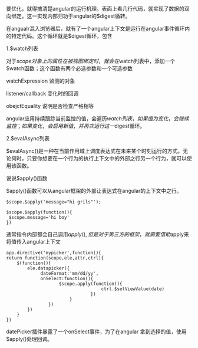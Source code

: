 要优化，就得搞清楚angular的运行机理。表面上看几行代码，就实现了数据的双向绑定，这一实现内部归功于angular的$digest循转。

在angualr混入浏览器后，就有了一个angular上下文是运行在angular事件循环内的特定代码。这个循环就是$digest循环，包含

1.$watch列表

对于$scope对象上的属性在被视图绑定时，就会在$watch列表中，添加一个$watch函数；这个函数有两个必选参数和一个可选参数

watchExpression 监测的对象

listener/callback 变化时的回调

obejctEquality 说明是否检查严格相等

angular应用持续跟踪当前监控的值，会遍历$watch列表，如果值为变化，会继续监控；如果变化，会启用新值，并再次运行这一$digest循环。

2.$evalAsync列表

$evalAsync()是一种在当前作用域上调度表达式在未来某个时刻运行的方式。无论何时，只要你想要在一个行为的执行上下文中的外部之行另一个行为，就可以使用该函数。


说说$apply()函数

$apply()函数可以从angular框架的外部让表达式在angular的上下文中之行。

    $scope.$apply('message="hi grils"');

    $scope.$apply(function(){
     $scope.message='hi boy'
    })

通常指令内部都会自己调用$apply(),但是对于第三方的框架，就需要借助$apply来将值传入angular上下文

    app.directive('mypicker',function(){
    return function(scope,ele,attr,ctrl){
        $(function(){
            ele.datapicker({
                 dateFormat:'mm/dd/yy',
                 onSelect:function(){
                        $scope.apply(function(){
                                        ctrl.$setViewValue(date)    
                                    })
                            }    
                    })
            })
        }
    })

datePicker插件暴露了一个onSelect事件，为了在angular 拿到选择的值，使用$apply()处理回调。

